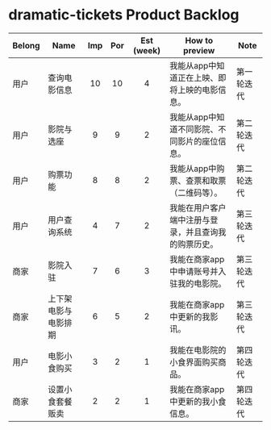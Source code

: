 # dramatic-tickets Product Backlog

|Belong| Name | Imp | Por | Est (week) | How to preview | Note |
|---|------|:---:|:---:|:----------:|----------------|------|
|用户|查询电影信息|10|10|4|我能从app中知道正在上映、即将上映的电影信息。|第一轮迭代|
|用户|影院与选座|9|9|2|我能从app中知道不同影院、不同影片的座位信息。|第二轮迭代|
|用户|购票功能|8|8|2|我能从app中购票、查票和取票（二维码等）。|第二轮迭代|
|用户|用户查询系统|4|7|2|我能在用户客户端中注册与登录，并且查询我的购票历史。|第三轮迭代|
|商家|影院入驻|7|6|3|我能在商家app中申请账号并入驻我的电影院。|第三轮迭代|
|商家|上下架电影与电影排期|6|5|2|我能在商家app中更新的我影讯。|第三轮迭代|
|用户|电影小食购买|3|2|1|我能在电影院的小食界面购买商品。|第四轮迭代|
|商家|设置小食套餐贩卖|2|2|1|我能在商家app中更新的我小食信息。|第四轮迭代|
